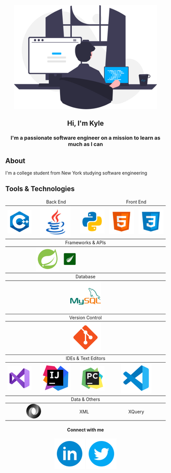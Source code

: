 <div id="header" align="center">
    <img src="images/programmer.svg" width="450px" alt="programmer">
    <h2>Hi, I'm Kyle</h2>
</div>

<h3 align="center">I'm a passionate software engineer on a mission to learn as much as I can</h3>

## About
I'm a college student from New York studying software engineering


## Tools & Technologies
<table align="center">
    <thead align="center">
        <tr>
            <td colspan="4">Back End</td>
            <td colspan="2">Front End</td>
        </tr>
    </thead>
    <tbody align="center">
        <tr>
            <td><a href="https://www.w3schools.com/cpp/default.asp"><img src="images/logos/c++.svg"></a></td>
            <td colspan="2"><a href="https://www.java.com/en/"><img src="images/logos/java.svg"></a></td>
            <td><a href="http://python.org"><img src="images/logos/python.svg"></a></td>
            <td><a href="https://www.w3schools.com/html/default.asp"><img src="images/logos/html.svg"></a></td>
            <td><a href="https://www.w3schools.com/css/default.asp"><img src="images/logos/css.svg"></a></td>
        </tr>
    </tbody>
    <thead align="center">
        <tr>
            <td colspan="6">Frameworks & APIs</td>
        </tr>
    </thead>
    <tbody align="center">
        <tr>
            <td></td>
            <td><a href="http://spring.io"><img src="images/logos/spring.svg"></a></td>
            <td><a href="https://www.thymeleaf.org/"><img src="images/logos/thymeleaf.svg" width="46px"></td>
            <td></td>
            <td colspan="2"></td>
        </tr>
    </tbody>
    <thead align="center">
        <tr>
            <td colspan="6">Database</td>
        </tr>
    </thead>
    <tbody align="center">
        <tr>
            <td colspan="6"><a href="http://mysql.com"><img src="images/logos/mysql.svg"></a></td>
        </tr>
    </tbody>
    <thead align="center">
        <tr>
            <td colspan="6">Version Control</td>
        </tr>
    </thead>
    <tbody align="center">
        <tr>
            <td colspan="6"><a href="https://git-scm.com/"><img src="images/logos/git.svg"></a></td>
        </tr>
    </tbody>
    <thead align="center">
        <tr>
            <td colspan="6">IDEs & Text Editors</td>
        </tr>
    </thead>
    <tbody align="center">
        <tr>
            <td><a href="https://visualstudio.microsoft.com/"><img src="images/logos/visualstudio.svg"></a></td>
            <td colspan="2"><a href="https://www.jetbrains.com/idea/"><img src="images/logos/intellij.svg"></a></td>
            <td> <a href="https://www.jetbrains.com/pycharm/"><img src="images/logos/pycharm.svg"></a></td>
            <td colspan="2"> <a href="https://code.visualstudio.com/"><img src="images/logos/vscode.svg"></a></td>
        </tr>
    </tbody>
    <thead align="center">
        <tr>
            <td colspan="7">Data & Others</td>
        </tr>
    </thead>
    <tbody align="center">
        <tr>
            <td colspan="2"><a href="https://www.json.org/json-en.html"><img src="images/logos/json.svg" width="46px"></a></td>
            <td colspan="2">XML</td>
            <td colspan="2">XQuery</td>
        </tr>
    </tbody>
</table>

<h4 align="center">Connect with me</h4>
<p align="center">
    <a href="https://www.linkedin.com/in/kyleryvn/"><img src="images/logos/linkedin-circle.svg"></a> <img src="images/logos/twitter-circle.svg">
</p>